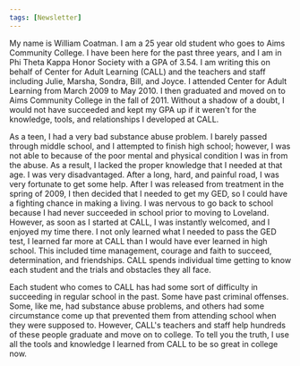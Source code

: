 ```yaml
---
tags: [Newsletter]
---
```

My name is William Coatman. I am a 25 year old student who goes to Aims Community College. I have been here for the past three years, and I am in Phi Theta Kappa Honor Society with a GPA of 3.54. I am writing this on behalf of Center for Adult Learning (CALL) and the teachers and staff including Julie, Marsha, Sondra, Bill, and Joyce. I attended Center for Adult Learning from March 2009 to May 2010. I then graduated and moved on to Aims Community College in the fall of 2011. Without a shadow of a doubt, I would not have succeeded and kept my GPA up if it weren't for the knowledge, tools, and relationships I developed at CALL.

As a teen, I had a very bad substance abuse problem. I barely passed through middle school, and I attempted to finish high school; however, I was not able to because of the poor mental and physical condition I was in from the abuse. As a result, I lacked the proper knowledge that I needed at that age. I was very disadvantaged. After a long, hard, and painful road, I was very fortunate to get some help. After I was released from treatment in the spring of 2009, I then decided that I needed to get my GED, so I could have a fighting chance in making a living. I was nervous to go back to school because I had never succeeded in school prior to moving to Loveland. However, as soon as I started at CALL, I was instantly welcomed, and I enjoyed my time there. I not only learned what I needed to pass the GED test, I learned far more at CALL than I would have ever learned in high school. This included time management, courage and faith to succeed, determination, and friendships. CALL spends individual time getting to know each student and the trials and obstacles they all face.

Each student who comes to CALL has had some sort of difficulty in succeeding in regular school in the past. Some have past criminal offenses. Some, like me, had substance abuse problems, and others had some circumstance come up that prevented them from attending school when they were supposed to. However, CALL's teachers and staff help hundreds of these people graduate and move on to college. To tell you the truth, I use all the tools and knowledge I learned from CALL to be so great in college now.
